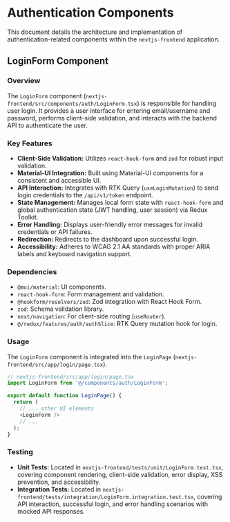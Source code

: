 # Authentication Components

This document details the architecture and implementation of authentication-related components within the `nextjs-frontend` application.

## LoginForm Component

### Overview
The `LoginForm` component (`nextjs-frontend/src/components/auth/LoginForm.tsx`) is responsible for handling user login. It provides a user interface for entering email/username and password, performs client-side validation, and interacts with the backend API to authenticate the user.

### Key Features
-   **Client-Side Validation:** Utilizes `react-hook-form` and `zod` for robust input validation.
-   **Material-UI Integration:** Built using Material-UI components for a consistent and accessible UI.
-   **API Interaction:** Integrates with RTK Query (`useLoginMutation`) to send login credentials to the `/api/v1/token` endpoint.
-   **State Management:** Manages local form state with `react-hook-form` and global authentication state (JWT handling, user session) via Redux Toolkit.
-   **Error Handling:** Displays user-friendly error messages for invalid credentials or API failures.
-   **Redirection:** Redirects to the dashboard upon successful login.
-   **Accessibility:** Adheres to WCAG 2.1 AA standards with proper ARIA labels and keyboard navigation support.

### Dependencies
-   `@mui/material`: UI components.
-   `react-hook-form`: Form management and validation.
-   `@hookform/resolvers/zod`: Zod integration with React Hook Form.
-   `zod`: Schema validation library.
-   `next/navigation`: For client-side routing (`useRouter`).
-   `@/redux/features/auth/authSlice`: RTK Query mutation hook for login.

### Usage
The `LoginForm` component is integrated into the `LoginPage` (`nextjs-frontend/src/app/login/page.tsx`).

```typescript
// nextjs-frontend/src/app/login/page.tsx
import LoginForm from '@/components/auth/LoginForm';

export default function LoginPage() {
  return (
    // ... other UI elements
    <LoginForm />
    // ...
  );
}
```

### Testing
-   **Unit Tests:** Located in `nextjs-frontend/tests/unit/LoginForm.test.tsx`, covering component rendering, client-side validation, error display, XSS prevention, and accessibility.
-   **Integration Tests:** Located in `nextjs-frontend/tests/integration/LoginForm.integration.test.tsx`, covering API interaction, successful login, and error handling scenarios with mocked API responses.
